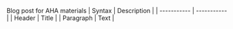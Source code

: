 Blog post for AHA materials
| Syntax | Description |
| ----------- | ----------- |
| Header | Title |
| Paragraph | Text | 
